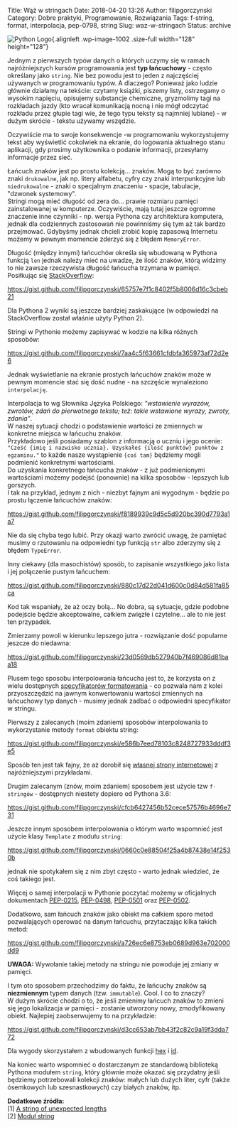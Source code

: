 Title: Wąż w stringach
Date: 2018-04-20 13:26
Author: filipgorczynski
Category: Dobre praktyki, Programowanie, Rozwiązania
Tags: f-string, format, interpolacja, pep-0798, string
Slug: waz-w-stringach
Status: archive

![Python Logo](https://filipgorczynski.files.wordpress.com/2015/04/python1.png){.alignleft .wp-image-1002 .size-full width="128" height="128"}

Jednym z pierwszych typów danych o których uczymy się w ramach najróżniejszych kursów programowania jest **typ łańcuchowy** - często określany jako `string`. Nie bez powodu jest to jeden z najczęściej używanych w programowaniu typów. A dlaczego? Ponieważ jako ludzie głównie działamy na tekście: czytamy książki, piszemy listy, ostrzegamy o wysokim napięciu, opisujemy substancje chemiczne, gryzmolimy tagi na rozkładach jazdy (kto wracał komunikacją nocną i nie mógł odczytać rozkładu przez głupie tagi wie, że tego typu teksty są najmniej lubiane) - w dużym skrócie - tekstu używamy wszędzie.

Oczywiście ma to swoje konsekwencje -w programowaniu wykorzystujemy tekst aby wyświetlić cokolwiek na ekranie, do logowania aktualnego stanu aplikacji, gdy prosimy użytkownika o podanie informacji, przesyłamy informacje przez sieć.

Łańcuch znaków jest po prostu kolekcją... znaków. Mogą to być zarówno znaki `drukowalne`, jak np. litery alfabetu, cyfry czy znaki interpunkcyjne lub `niedrukowalne` - znaki o specjalnym znaczeniu - spacje, tabulacje, "dzwonek systemowy".  
Stringi mogą mieć długość od zera do... prawie rozmiaru pamięci zainstalowanej w komputerze. Oczywiście, mają tutaj jeszcze ogromne znaczenie inne czynniki - np. wersja Pythona czy architektura komputera, jednak dla codziennych zastosowań nie powinniśmy się tym aż tak bardzo przejmować. Gdybyśmy jednak chcieli zrobić kopię zapasową Internetu możemy w pewnym momencie zderzyć się z błędem `MemoryError`.

Długość (między innymi) łańcuchów określa się wbudowaną w Pythona funkcją `len` jednak należy mieć na uwadze, że ilość znaków, którą widzimy to nie zawsze rzeczywista długość łańcucha trzymana w pamięci. Posiłkując się [StackOverflow](https://stackoverflow.com/a/2247236/273283):

https://gist.github.com/filipgorczynski/65757e7f1c8402f5b8006d16c3cbeb21

Dla Pythona 2 wyniki są jeszcze bardziej zaskakujące (w odpowiedzi na StackOverflow został właśnie użyty Python 2).

Stringi w Pythonie możemy zapisywać w kodzie na kilka różnych sposobów:

https://gist.github.com/filipgorczynski/7aa4c5f63661cfdbfa365973af72d2e6

Jednak wyświetlanie na ekranie prostych łańcuchów znaków może w pewnym momencie stać się dość nudne - na szczęście wynaleziono `interpolację`.

Interpolacja to wg Słownika Języka Polskiego: *"wstawienie wyrazów, zwrotów, zdań do pierwotnego tekstu; też: takie wstawione wyrazy, zwroty, zdania"*.  
W naszej sytuacji chodzi o podstawienie wartości ze zmiennych w konkretne miejsca w łańcuchu znaków.  
Przykładowo jeśli posiadamy szablon z informacją o uczniu i jego ocenie: `"Cześć {imię i nazwisko ucznia}. Uzyskałeś {ilość punktów} punktów z egzaminu."` to każde nasze wystąpienie `{coś tam}` będziemy mogli podmienić konkretnymi wartościami.  
Do uzyskania konkretnego łańcucha znaków - z już podmienionymi wartościami możemy podejść (ponownie) na kilka sposobów - lepszych lub gorszych.  
I tak na przykład, jednym z nich - niezbyt fajnym ani wygodnym - będzie po prostu łączenie łańcuchów znaków:

https://gist.github.com/filipgorczynski/f8189939c9d5c5d920bc390d7793a1a7

Nie da się chyba tego lubić. Przy okazji warto zwrócić uwagę, że pamiętać musimy o rzutowaniu na odpowiedni typ funkcją `str` albo zderzymy się z błędem `TypeError`.

Inny ciekawy (dla masochistów) sposób, to zapisanie wszystkiego jako lista i jej połączenie pustym łańcuchem:

https://gist.github.com/filipgorczynski/880c17d22d041d600c0d84d581fa85ca

Kod tak wspaniały, że aż oczy bolą... No dobra, są sytuacje, gdzie podobne podejście będzie akceptowalne, całkiem zwięzłe i czytelne... ale to nie jest ten przypadek.

Zmierzamy powoli w kierunku lepszego jutra - rozwiązanie dość popularne jeszcze do niedawna:

https://gist.github.com/filipgorczynski/23d0569db527940b7f469086d81baa18

Plusem tego sposobu interpolowania łańcucha jest to, że korzysta on z wielu dostępnych [specyfikatorów formatowania](https://docs.python.org/3.6/library/string.html#format-specification-mini-language) - co pozwala nam z kolei przyoszczędzić na jawnym konwertowaniu wartości zmiennych na łańcuchowy typ danych - musimy jednak zadbać o odpowiedni specyfikator w stringu.

Pierwszy z zalecanych (moim zdaniem) sposobów interpolowania to wykorzystanie metody `format` obiektu string:

https://gist.github.com/filipgorczynski/e586b7eed78103c8248727933dddf3e5

Sposób ten jest tak fajny, że aż dorobił się [własnej strony internetowej](https://pyformat.info/) z najróżniejszymi przykładami.

Drugim zalecanym (znów, moim zdaniem) sposobem jest użycie tzw `f-stringów` - dostępnych niestety dopiero od Pythona 3.6:

https://gist.github.com/filipgorczynski/cfcb6427456b52cece57576b4696e731

Jeszcze innym sposobem interpolowania o którym warto wspomnieć jest użycie klasy `Template` z modułu `string`:

https://gist.github.com/filipgorczynski/0660c0e88504f25a4b87438e14f2530b

jednak nie spotykałem się z nim zbyt często - warto jednak wiedzieć, że coś takiego jest.

Więcej o samej interpolacji w Pythonie poczytać możemy w oficjalnych dokumentach [PEP-0215](https://www.python.org/dev/peps/pep-0215/), [PEP-0498](https://www.python.org/dev/peps/pep-0498/), [PEP-0501](https://www.python.org/dev/peps/pep-0501/) oraz [PEP-0502](https://www.python.org/dev/peps/pep-0502/).

Dodatkowo, sam łańcuch znaków jako obiekt ma całkiem sporo metod pozwalających operować na danym łańcuchu, przytaczając kilka takich metod:

https://gist.github.com/filipgorczynski/a726ec6e8753eb0689d963e702000dd9

**UWAGA:** Wywołanie takiej metody na stringu nie powoduje jej zmiany w pamięci.

I tym oto sposobem przechodzimy do faktu, że łańcuchy znaków są **niezmiennym** typem danych (tzw. `immutable`). Cool. I co to znaczy?  
W dużym skrócie chodzi o to, że jeśli zmienimy łańcuch znaków to zmieni się jego lokalizacja w pamięci - zostanie utworzony nowy, zmodyfikowany obiekt. Najlepiej zaobserwujemy to na przykładzie:

https://gist.github.com/filipgorczynski/d3cc653ab7bb43f2c82c9a19f3dda772

Dla wygody skorzystałem z wbudowanych funkcji [hex](https://docs.python.org/3/library/functions.html#hex) i [id](https://docs.python.org/3/library/functions.html#id).

Na koniec warto wspomnieć o dostarczanym ze standardową biblioteką Pythona modułem `string`, który głównie może okazać się przydatny jeśli będziemy potrzebowali kolekcji znaków: małych lub dużych liter, cyfr (także ósemkowych lub szesnastkowych) czy białych znaków, itp.

**Dodatkowe źródła:**  
\[1\] [A string of unexpected lengths](https://www.recurse.com/blog/74-a-string-of-unexpected-lengths)  
\[2\] [Moduł string](https://docs.python.org/3/library/string.html)
